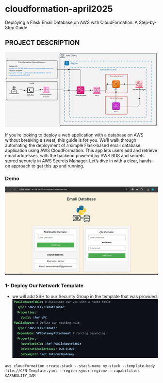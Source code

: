 # cloudformation-april2025
Deploying a Flask Email Database on AWS with CloudFormation: A Step-by-Step Guide

## PROJECT DESCRIPTION
![Alt text](images/setup.gif)

If you’re looking to deploy a web application with a database on AWS without breaking a sweat, this guide is for you. We’ll walk through automating the deployment of a simple Flask-based email database application using AWS CloudFormation. This app lets users add and retrieve email addresses, with the backend powered by AWS RDS and secrets stored securely in AWS Secrets Manager. Let’s dive in with a clear, hands-on approach to get this up and running.

### Demo
![Alt text](images/setup2.gif)

### 1-  Deploy Our Network Template  
* we will add SSH to our Security Group in the template that was provided
![Alt text](images/step1.png)

```
aws cloudformation create-stack --stack-name my-stack --template-body file://CFN-Template.yaml --region <your-region> --capabilities CAPABILITY_IAM
```












